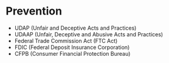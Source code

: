 # Prevention

- UDAP (Unfair and Deceptive Acts and Practices)
- UDAAP (Unfair, Deceptive and Abusive Acts and Practices)
- Federal Trade Commission Act (FTC Act)
- FDIC (Federal Deposit Insurance Corporation)
- CFPB (Consumer Financial Protection Bureau)
